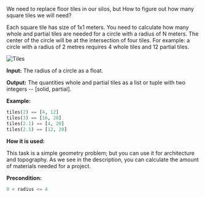 We need to replace floor tiles in our silos, 
but How to figure out how many square tiles we will need?

Each square tile has size of 1x1 meters. 
You need to calculate how many whole and partial tiles are needed for a circle with a radius of N meters. 
The center of the circle will be at the intersection of four tiles. For example: a circle with a radius of 2 metres
requires 4 whole tiles and 12 partial tiles.

![Tiles](counting-tiles.png.svg)

**Input:**  The radius of a circle as a float. 

**Output:** The quantities whole and partial tiles as a list or tuple with two integers -- [solid, partial].

**Example:**

```python
tiles(2) == [4, 12]
tiles(3) == [16, 20]
tiles(2.1) == [4, 20]
tiles(2.5) == [12, 20]
```

**How it is used:**

This task is a simple geometry problem; but you can use it for architecture and topography.
As we see in the description, you can calculate the amount of materials needed for a project.

**Precondition:**

```python
0 < radius <= 4
```
